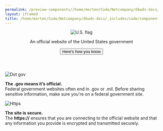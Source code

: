 ```yaml
--- 
permalink: /preview-components//home/morten/Code/Netcompany/dkwds-docs/_includes/code/components/banner.html
layout: iframed 
title: /home/morten/Code/Netcompany/dkwds-docs/_includes/code/components/banner.html
---
```

<div class="banner">
    <div class="accordion">
        <header class="banner-header">
            <div class="grid banner-inner">
                <img src="../../dist/img/favicons/favicon-57.png" alt="U.S. flag">
                <p>An official website of the United States government</p>
                <button class="accordion-button banner-button" aria-expanded="false" aria-controls="gov-banner">
                    <span class="banner-button-text">Here's how you know</span>
                </button>
            </div>
        </header>
        <div class="banner-content grid accordion-content" id="gov-banner">
            <div class="banner-guidance-gov width-one-half">
                <img class="banner-icon media_block-img" src="../../dist/img/icon-dot-gov.svg"
                    alt="Dot gov">
                <div class="media_block-body">
                    <p>
                        <strong>The .gov means it’s official.</strong>
                        <br> Federal government websites often end in .gov or
                        .mil. Before sharing sensitive information, make sure
                        you're on a federal government site.
                    </p>
                </div>
            </div>
            <div class="banner-guidance-ssl width-one-half">
                <img class="banner-icon media_block-img" src="../../dist/img/icon-https.svg"
                    alt="Https">
                <div class="media_block-body">
                    <p>
                        <strong>The site is secure.</strong>
                        <br> The <strong>https://</strong> ensures that you
                        are connecting to the official website and that any
                        information you provide is encrypted and transmitted
                        securely.
                    </p>
                </div>
            </div>
        </div>
    </div>
</div>